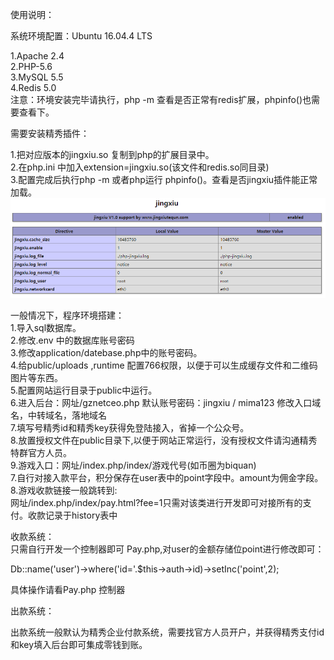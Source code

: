 使用说明：<br/>

系统环境配置：Ubuntu 16.04.4 LTS<br/>

1.Apache 2.4<br/>
2.PHP-5.6<br/>
3.MySQL 5.5<br/>
4.Redis 5.0<br/>
注意：环境安装完毕请执行，php -m 查看是否正常有redis扩展，phpinfo()也需要查看下。<br/>

需要安装精秀插件：<br/>

1.把对应版本的jingxiu.so 复制到php的扩展目录中。<br/>
2.在php.ini 中加入extension=jingxiu.so(该文件和redis.so同目录)<br/>
3.配置完成后执行php -m 或者php运行 phpinfo()。查看是否jingxiu插件能正常加载。<br/>
<img src="jingxiu.png" /></p>

一般情况下，程序环境搭建：<br/>
1.导入sql数据库。<br/>
2.修改.env 中的数据库账号密码<br/>
3.修改application/datebase.php中的账号密码。<br/>
4.给public/uploads ,runtime 配置766权限，以便于可以生成缓存文件和二维码图片等东西。<br/>
5.配置网站运行目录于public中运行。<br/>
6.进入后台：网址/gznetceo.php 默认账号密码：jingxiu / mima123 修改入口域名，中转域名，落地域名<br/>
7.填写号精秀id和精秀key获得免登陆接入，省掉一个公众号。<br/>
8.放置授权文件在public目录下,以便于网站正常运行，没有授权文件请沟通精秀特群官方人员。<br/>
9.游戏入口：网址/index.php/index/游戏代号(如币圈为biquan)<br/>
7.自行对接入款平台，积分保存在user表中的point字段中。amount为佣金字段。<br/>
8.游戏收款链接一般跳转到:<br/>
网址/index.php/index/pay.html?fee=1只需对该类进行开发即可对接所有的支付。收款记录于history表中<br/>


收款系统：<br/>
只需自行开发一个控制器即可 Pay.php,对user的金额存储位point进行修改即可：<br/>

Db::name('user')->where('id='.$this->auth->id)->setInc('point',2);<br/>

具体操作请看Pay.php 控制器<br/>

出款系统：<br/>

出款系统一般默认为精秀企业付款系统，需要找官方人员开户，并获得精秀支付id和key填入后台即可集成零钱到账。<br/>


